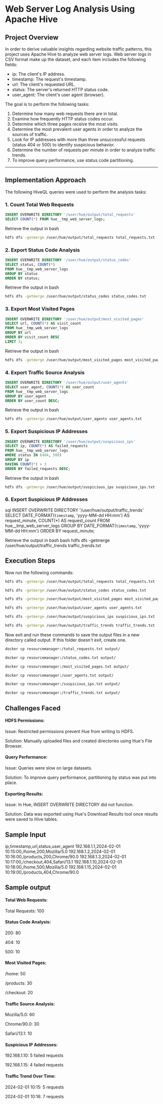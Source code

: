 # Web Server Log Analysis Using Apache Hive

## Project Overview
In order to derive valuable insights regarding website traffic patterns, this project uses Apache Hive to analyze web server logs. Web server logs in CSV format make up the dataset, and each item includes the following fields:
- ip: The client's IP address.
- timestamp: The request's timestamp.
- url: The client's requested URL.
- status: The server's returned HTTP status code.
- user_agent: The client's user agent (browser).

The goal is to perform the following tasks:
1. Determine how many web requests there are in total.
2. Examine how frequently HTTP status codes occur.
3. Determine which three pages receive the most visits.
4. Determine the most prevalent user agents in order to analyze the sources of traffic.
5. Look for IP addresses with more than three unsuccessful requests (status 404 or 500) to identify suspicious behavior.
6. Determine the number of requests per minute in order to analyze traffic trends.
7. To improve query performance, use status code partitioning.

---

## Implementation Approach
The following HiveQL queries were used to perform the analysis tasks:

### 1. Count Total Web Requests
```sql
INSERT OVERWRITE DIRECTORY '/user/hue/output/total_requests'
SELECT COUNT(*) FROM hue__tmp_web_server_logs;
```
Retrieve the output in bash
```bash
hdfs dfs -getmerge /user/hue/output/total_requests total_requests.txt
```

### 2. Export Status Code Analysis
```sql
INSERT OVERWRITE DIRECTORY '/user/hue/output/status_codes'
SELECT status, COUNT(*) 
FROM hue__tmp_web_server_logs
GROUP BY status 
ORDER BY status;
```
Retrieve the output in bash
```bash
hdfs dfs -getmerge /user/hue/output/status_codes status_codes.txt
```

### 3. Export Most Visited Pages
```sql
INSERT OVERWRITE DIRECTORY '/user/hue/output/most_visited_pages'
SELECT url, COUNT(*) AS visit_count
FROM hue__tmp_web_server_logs
GROUP BY url
ORDER BY visit_count DESC
LIMIT 3;
```
Retrieve the output in bash
```bash
hdfs dfs -getmerge /user/hue/output/most_visited_pages most_visited_pages.txt
```

### 4. Export Traffic Source Analysis
```sql
INSERT OVERWRITE DIRECTORY '/user/hue/output/user_agents'
SELECT user_agent, COUNT(*) AS user_count
FROM hue__tmp_web_server_logs
GROUP BY user_agent
ORDER BY user_count DESC;
```
Retrieve the output in bash
```bash
hdfs dfs -getmerge /user/hue/output/user_agents user_agents.txt
```

### 5. Export Suspicious IP Addresses
```sql
INSERT OVERWRITE DIRECTORY '/user/hue/output/suspicious_ips'
SELECT ip, COUNT(*) AS failed_requests
FROM hue__tmp_web_server_logs
WHERE status IN (404, 500)
GROUP BY ip
HAVING COUNT(*) > 3
ORDER BY failed_requests DESC;
```
Retrieve the output in bash
```bash
hdfs dfs -getmerge /user/hue/output/suspicious_ips suspicious_ips.txt
```

### 6. Export Suspicious IP Addresses
sql
INSERT OVERWRITE DIRECTORY '/user/hue/output/traffic_trends'
SELECT DATE_FORMAT(`timestamp`, 'yyyy-MM-dd HH:mm') AS request_minute, COUNT(*) AS request_count
FROM hue__tmp_web_server_logs
GROUP BY DATE_FORMAT(`timestamp`, 'yyyy-MM-dd HH:mm')
ORDER BY request_minute;

Retrieve the output in bash
bash
hdfs dfs -getmerge /user/hue/output/traffic_trends traffic_trends.txt


## Execution Steps
Now run the following commands:

```bash
hdfs dfs -getmerge /user/hue/output/total_requests total_requests.txt
```

```bash
hdfs dfs -getmerge /user/hue/output/status_codes status_codes.txt
```

```bash
hdfs dfs -getmerge /user/hue/output/most_visited_pages most_visited_pages.txt
```

```bash
hdfs dfs -getmerge /user/hue/output/user_agents user_agents.txt
```

```bash
hdfs dfs -getmerge /user/hue/output/suspicious_ips suspicious_ips.txt
```
```bash
hdfs dfs -getmerge /user/hue/output/traffic_trends traffic_trends.txt
```

Now exit and run these commands to save the output files in a new directory called output. If this folder doesn't exit, create one.

```bash
docker cp resourcemanager:/total_requests.txt output/
```

```bash
docker cp resourcemanager:/status_codes.txt output/
```

```bash
docker cp resourcemanager:/most_visited_pages.txt output/
```

```bash
docker cp resourcemanager:/user_agents.txt output/
```

```bash
docker cp resourcemanager:/suspicious_ips.txt output/
```

```bash
docker cp resourcemanager:/traffic_trends.txt output/
```

## Challenges Faced
#### HDFS Permissions:
Issue: Restricted permissions prevent Hue from writing to HDFS.

Solution: Manually uploaded files and created directories using Hue's File Browser.

#### Query Performance:
Issue: Queries were slow on large datasets.

Solution: To improve query performance, partitioning by status was put into place.

#### Exporting Results:
Issue: In Hue, INSERT OVERWRITE DIRECTORY did not function.

Solution: Data was exported using Hue's Download Results tool once results were saved to Hive tables.

## Sample Input
ip,timestamp,url,status,user_agent 192.168.1.1,2024-02-01 10:15:00,/home,200,Mozilla/5.0 192.168.1.2,2024-02-01 10:16:00,/products,200,Chrome/90.0 192.168.1.3,2024-02-01 10:17:00,/checkout,404,Safari/13.1 192.168.1.10,2024-02-01 10:18:00,/home,500,Mozilla/5.0 192.168.1.15,2024-02-01 10:19:00,/products,404,Chrome/90.0

## Sample output
#### Total Web Requests:

Total Requests: 100

#### Status Code Analysis:

200: 80

404: 10

500: 10

#### Most Visited Pages:

/home: 50

/products: 30

/checkout: 20

#### Traffic Source Analysis:

Mozilla/5.0: 60

Chrome/90.0: 30

Safari/13.1: 10

#### Suspicious IP Addresses:

192.168.1.10: 5 failed requests

192.168.1.15: 4 failed requests

#### Traffic Trend Over Time:

2024-02-01 10:15: 5 requests

2024-02-01 10:16: 7 requests
